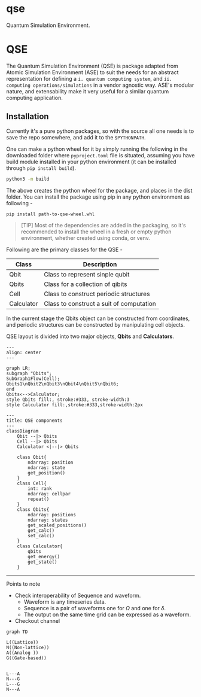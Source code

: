 # qse
Quantum Simulation Environment.


# QSE
The Quantum Simulation Environment (QSE) is package adapted from Atomic Simulation Environment (ASE) to suit the needs for an abstract representation for defining a `i. quantum computing system`, and 
`ii. computing operations/simulations` in a vendor agnostic way. ASE's modular nature, and extensability make it very useful for a similar quantum computing application.


## Installation

Currently it's a pure python packages, so with the source all one needs is to save the repo somewhere, and add it to the `$PYTHONPATH`.

One can make a python wheel for it by simply running the following in the downloaded folder where `pyproject.toml` file is situated, assuming you have build module installed in your python environment (it can be installed through `pip install build`).

```bash
python3 -m build
```

The above creates the python wheel for the package, and places in the dist folder. You can install the package using pip in any python environment as following -

```bash
pip install path-to-qse-wheel.whl
```

>[TIP] Most of the dependencies are added in the packaging, so it's recommended to install the wheel in a fresh or empty python environment, whether created using conda, or venv.

Following are the primary classes for the QSE -

|Class  | Description                            |
|-------|-----------------------------------     |
| Qbit  | Class to represent sinple qubit        |
| Qbits | Class for a collection of qibits       |
| Cell  | Class to construct periodic structures |
|Calculator| Class to construct a suit of computation|

In the current stage the Qbits object can be constructed from coordinates, and periodic structures can be constructed by manipulating cell objects.

QSE layout is divided into two major objects, **Qbits** and **Calculators**.


```mermaid
---
align: center
---

graph LR;
subgraph "Qbits";
SubGraph1Flow(Cell);
Qbits1\nQbit2\nQbit3\nQbit4\nQbit5\nQbit6;
end
Qbits<-->Calculator;
style Qbits fill:, stroke:#333, stroke-width:3
style Calculator fill:,stroke:#333,stroke-width:2px
```



```mermaid
---
title: QSE components
---
classDiagram
    Qbit --|> Qbits
    Cell --|> Qbits
    Calculator <|--|> Qbits

    class Qbit{
        ndarray: position
        ndarray: state
        get_position()
    }
    class Cell{
        int: rank
        ndarray: cellpar
        repeat()
    }
    class Qbits{
        ndarray: positions
        ndarray: states
        get_scaled_positions()
        get_calc()
        set_calc()
    }
    class Calculator{
        qbits
        get_energy()
        get_state()
    }
```

---

Points to note

- Check interoperability of Sequence and waveform.
    - Waveform is any timeseries data. 
    - Sequence is a pair of waveforms one for $\Omega$ and one for $\delta$.
    - The output on the same time grid can be expressed as a waveform.
- Checkout channel

```mermaid
graph TD

L((Lattice))
N((Non-lattice))
A((Analog ))
G((Gate-based))


L---A
N---G
L---G
N---A

```